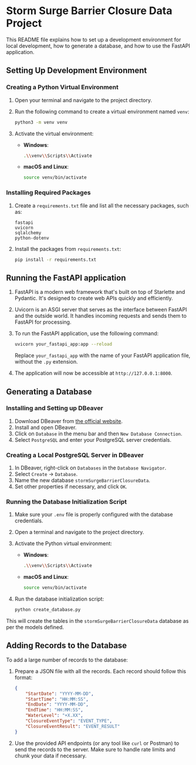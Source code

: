 # Storm Surge Barrier Closure Data Project

This README file explains how to set up a development environment for local development, how to generate a database, and how to use the FastAPI application.

## Setting Up Development Environment

### Creating a Python Virtual Environment

1. Open your terminal and navigate to the project directory.
2. Run the following command to create a virtual environment named `venv`:

    ```bash
    python3 -m venv venv
    ```

3. Activate the virtual environment:

    - **Windows**:
        ```bash
        .\\venv\\Scripts\\Activate
        ```

    - **macOS and Linux**:
        ```bash
        source venv/bin/activate
        ```

### Installing Required Packages

1. Create a `requirements.txt` file and list all the necessary packages, such as:
    ```
    fastapi
    uvicorn
    sqlalchemy
    python-dotenv
    ```

2. Install the packages from `requirements.txt`:
    ```bash
    pip install -r requirements.txt
    ```

## Running the FastAPI application

1. FastAPI is a modern web framework that's built on top of Starlette and Pydantic. It's designed to create web APIs quickly and efficiently.

2. Uvicorn is an ASGI server that serves as the interface between FastAPI and the outside world. It handles incoming requests and sends them to FastAPI for processing.

3. To run the FastAPI application, use the following command:

    ```bash
    uvicorn your_fastapi_app:app --reload
    ```

    Replace `your_fastapi_app` with the name of your FastAPI application file, without the `.py` extension.

4. The application will now be accessible at `http://127.0.0.1:8000`. 

## Generating a Database

### Installing and Setting up DBeaver

1. Download DBeaver from [the official website](https://dbeaver.io/).
2. Install and open DBeaver.
3. Click on `Database` in the menu bar and then `New Database Connection`.
4. Select `PostgreSQL` and enter your PostgreSQL server credentials.

### Creating a Local PostgreSQL Server in DBeaver

1. In DBeaver, right-click on `Databases` in the `Database Navigator`.
2. Select `Create` -> `Database`.
3. Name the new database `stormSurgeBarrierClosureData`.
4. Set other properties if necessary, and click `OK`.

### Running the Database Initialization Script

1. Make sure your `.env` file is properly configured with the database credentials.
2. Open a terminal and navigate to the project directory.
3. Activate the Python virtual environment:
    - **Windows**:
        ```bash
        .\\venv\\Scripts\\Activate
        ```

    - **macOS and Linux**:
        ```bash
        source venv/bin/activate
        ```

4. Run the database initialization script:
    ```bash
    python create_database.py
    ```

This will create the tables in the `stormSurgeBarrierClosureData` database as per the models defined.

## Adding Records to the Database

To add a large number of records to the database:

1. Prepare a JSON file with all the records. Each record should follow this format:

    ```json
    {
        "StartDate": "YYYY-MM-DD",
        "StartTime": "HH:MM:SS",
        "EndDate": "YYYY-MM-DD",
        "EndTime": "HH:MM:SS",
        "WaterLevel": "+X.XX",
        "ClosureEventType": "EVENT_TYPE",
        "ClosureEventResult": "EVENT_RESULT"
    }
    ```

2. Use the provided API endpoints (or any tool like `curl` or Postman) to send the records to the server. Make sure to handle rate limits and chunk your data if necessary.
